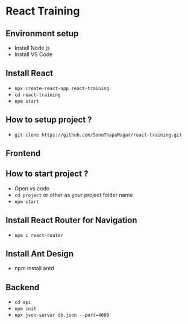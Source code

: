 # React Training
## Environment setup
- Install Node js
- Install VS Code

## Install React
- `npx create-react-app react-training`
- `cd react-training`
- `npm start`

## How to setup project ?
- `git clone https://github.com/SonuThapaMagar/react-training.git`

## Frontend
## How to start project ?
- Open vs code
- `cd project` or other as your project folder name
- `npm start`

## Install React Router for Navigation
- `npm i react-router`

## Install Ant Design
- npm install antd


## Backend
- `cd api`
- `npm init`
- `npx json-server db.json --port=4000`
